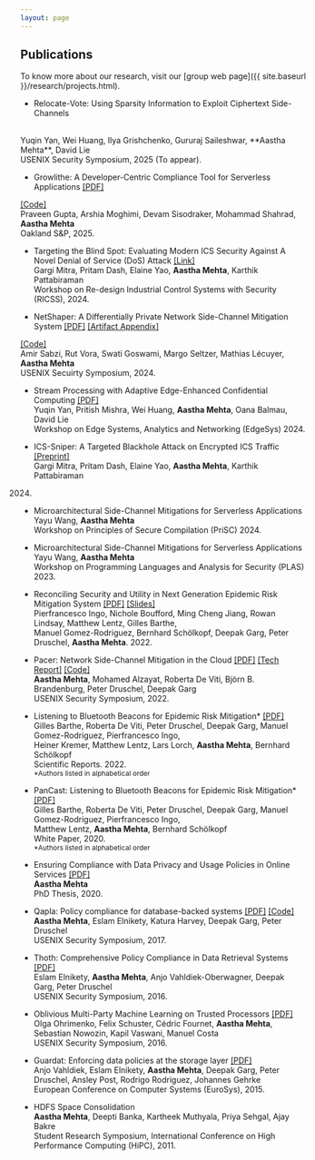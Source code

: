 ```yaml
---
layout: page
---
```


## Publications
To know more about our research, visit our [group web page]({{ site.baseurl }}/research/projects.html).

- Relocate-Vote: Using Sparsity Information to Exploit Ciphertext Side-Channels
<!--Relocate+Vote: Exploiting Ciphertext Side-Channels using Sparsity Information-->
<br>
Yuqin Yan, Wei Huang, Ilya Grishchenko, Gururaj Saileshwar, **Aastha Mehta**, David Lie<br>
USENIX Security Symposium, 2025 (To appear).

- Growlithe: A Developer-Centric Compliance Tool for Serverless Applications [\[PDF\]](https://aasthakm.github.io/files/sp25-growlithe.pdf)
<!-- (https://www.computer.org/csdl/proceedings-article/sp/2025/223600a099/22K50vuoJLG) -->
<!--[\[Preprint\]](https://aasthakm.github.io/files/sp25-growlithe.pdf)-->
[\[Code\]](https://github.com/ubc-cirrus-lab/growlithe)<br>
Praveen Gupta, Arshia Moghimi, Devam Sisodraker, Mohammad Shahrad, **Aastha Mehta**<br>
Oakland S&P, 2025.

- Targeting the Blind Spot: Evaluating Modern ICS Security Against A Novel Denial of Service (DoS) Attack
[\[Link\]](https://ricssworkshop.github.io/program.html)<br>
Gargi Mitra, Pritam Dash, Elaine Yao, <b>Aastha Mehta</b>, Karthik Pattabiraman<br>
Workshop on Re-design Industrial Control Systems with Security (RICSS), 2024.

- NetShaper: A Differentially Private Network Side-Channel Mitigation System
[\[PDF\]](https://www.usenix.org/system/files/usenixsecurity24-sabzi.pdf) [\[Artifact Appendix\]](https://aasthakm.github.io/files/sec24-netshaper-ae.pdf)
<!--[\[Preprint\]](https://www.usenix.org/system/files/sec24summer-prepub-168-sabzi.pdf) -->
<a href="https://github.com/ubc-systopia/netshaper">[Code]<i class="icon fa fa-brands fa-square-github"></i></a><br>
Amir Sabzi, Rut Vora, Swati Goswami, Margo Seltzer, Mathias Lécuyer, **Aastha Mehta**<br>
USENIX Secuirty Symposium, 2024.

- Stream Processing with Adaptive Edge-Enhanced Confidential
Computing [\[PDF\]](https://aasthakm.github.io/files/edgesys24-stream-processing-with-cc.pdf)<br>
Yuqin Yan, Pritish Mishra, Wei Huang, **Aastha Mehta**, Oana Balmau, David Lie<br>
Workshop on Edge Systems, Analytics and Networking (EdgeSys) 2024.

- ICS-Sniper: A Targeted Blackhole Attack on Encrypted ICS Traffic
[\[Preprint\]](https://arxiv.org/pdf/2312.06140.pdf)<br>
Gargi Mitra, Pritam Dash, Elaine Yao, **Aastha Mehta**, Karthik Pattabiraman<br>
2024.

- Microarchitectural Side-Channel Mitigations for Serverless Applications<br>
Yayu Wang, **Aastha Mehta**<br>
Workshop on Principles of Secure Compilation (PriSC) 2024.

- Microarchitectural Side-Channel Mitigations for Serverless Applications<br>
Yayu Wang, **Aastha Mehta**<br>
Workshop on Programming Languages and Analysis for Security (PLAS) 2023.

- Reconciling Security and Utility in Next Generation Epidemic Risk Mitigation System [\[PDF\]](https://arxiv.org/pdf/2011.08069.pdf) [\[Slides\]](https://aasthakm.github.io/files/silmarillion-slides.pdf)<br>
Pierfrancesco Ingo, Nichole Boufford, Ming Cheng Jiang, Rowan Lindsay, Matthew Lentz, Gilles Barthe,<br>Manuel Gomez-Rodriguez, Bernhard Schölkopf, Deepak Garg, Peter Druschel, **Aastha Mehta**. 2022.<br>
<!-- <span style="font-size:12px;">*Authors listed in alphabetical order</span> -->

- Pacer: Network Side-Channel Mitigation in the Cloud [\[PDF\]](https://aasthakm.github.io/files/sec22-pacer.pdf) [\[Tech Report\]](https://arxiv.org/pdf/1908.11568.pdf) [\[Code\]](https://gitlab.mpi-sws.org/pacer)<br>
**Aastha Mehta**, Mohamed Alzayat, Roberta De Viti, Björn B. Brandenburg, Peter Druschel, Deepak Garg<br>
USENIX Security Symposium, 2022.

- Listening to Bluetooth Beacons for Epidemic Risk Mitigation* [\[PDF\]](https://www.nature.com/articles/s41598-022-09440-1.pdf)<br>
Gilles Barthe, Roberta De Viti, Peter Druschel, Deepak Garg, Manuel Gomez-Rodriguez, Pierfrancesco Ingo,<br>
Heiner Kremer, Matthew Lentz, Lars Lorch, **Aastha Mehta**, Bernhard Schölkopf<br>
Scientific Reports. 2022.<br>
<span style="font-size:12px;">*Authors listed in alphabetical order</span>

- PanCast: Listening to Bluetooth Beacons for Epidemic Risk Mitigation* [\[PDF\]](https://arxiv.org/pdf/2011.08069.pdf)<br>
Gilles Barthe, Roberta De Viti, Peter Druschel, Deepak Garg, Manuel Gomez-Rodriguez, Pierfrancesco Ingo,<br>
Matthew Lentz, **Aastha Mehta**, Bernhard Schölkopf<br>
White Paper, 2020.<br>
<span style="font-size:12px;">*Authors listed in alphabetical order</span>

- Ensuring Compliance with Data Privacy and Usage Policies in Online Services [\[PDF\]](https://aasthakm.github.io/files/AasthaMehta-PhDThesis-2020.pdf)<br>
**Aastha Mehta**<br>
PhD Thesis, 2020.
<!-- http://dx.doi.org/10.22028/D291-32673 -->

- Qapla: Policy compliance for database-backed systems [\[PDF\]](https://aasthakm.github.io/files/sec17-qapla.pdf) [\[Code\]](https://github.com/aasthakm/qapla)<br>
**Aastha Mehta**, Eslam Elnikety, Katura Harvey, Deepak Garg, Peter Druschel<br>
USENIX Security Symposium, 2017.

- Thoth: Comprehensive Policy Compliance in Data Retrieval Systems [\[PDF\]](https://aasthakm.github.io/files/sec16-thoth.pdf)<br>
Eslam Elnikety, **Aastha Mehta**, Anjo Vahldiek-Oberwagner, Deepak Garg, Peter Druschel<br>
USENIX Security Symposium, 2016.

- Oblivious Multi-Party Machine Learning on Trusted Processors [\[PDF\]](https://aasthakm.github.io/files/sec16-oblivML.pdf)<br>
Olga Ohrimenko, Felix Schuster, Cédric Fournet, **Aastha Mehta**, Sebastian Nowozin, Kapil Vaswani, Manuel Costa<br>
USENIX Security Symposium, 2016.

- Guardat: Enforcing data policies at the storage layer [\[PDF\]](https://aasthakm.github.io/files/eurosys15-guardat.pdf)<br>
Anjo Vahldiek, Eslam Elnikety, **Aastha Mehta**, Deepak Garg, Peter Druschel, Ansley Post, Rodrigo Rodriguez, Johannes Gehrke<br>
European Conference on Computer Systems (EuroSys), 2015.

- HDFS Space Consolidation<br>
**Aastha Mehta**, Deepti Banka, Kartheek Muthyala, Priya Sehgal, Ajay Bakre<br>
Student Research Symposium, International Conference on High Performance Computing (HiPC), 2011.

